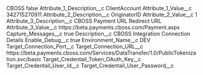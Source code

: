 <?xml version="1.0" encoding="UTF-8"?>
<CustomMetadata xmlns="http://soap.sforce.com/2006/04/metadata" xmlns:xsi="http://www.w3.org/2001/XMLSchema-instance" xmlns:xsd="http://www.w3.org/2001/XMLSchema">
    <label>CBOSS</label>
    <protected>false</protected>
    <values>
        <field>Attribute_1_Description__c</field>
        <value xsi:type="xsd:string">ClientAccount</value>
    </values>
    <values>
        <field>Attribute_1_Value__c</field>
        <value xsi:type="xsd:string">342715270911</value>
    </values>
    <values>
        <field>Attribute_2_Description__c</field>
        <value xsi:type="xsd:string">OriginatorID</value>
    </values>
    <values>
        <field>Attribute_2_Value__c</field>
        <value xsi:type="xsd:string">1</value>
    </values>
    <values>
        <field>Attribute_3_Description__c</field>
        <value xsi:type="xsd:string">CBOSS Payment URL Redirect URL</value>
    </values>
    <values>
        <field>Attribute_3_Value__c</field>
        <value xsi:type="xsd:string">https://beta.payments.cboss.com/Payment.aspx</value>
    </values>
    <values>
        <field>Capture_Messages__c</field>
        <value xsi:type="xsd:boolean">true</value>
    </values>
    <values>
        <field>Description__c</field>
        <value xsi:type="xsd:string">CBOSS Integration Connection Details</value>
    </values>
    <values>
        <field>Enable_Debug__c</field>
        <value xsi:type="xsd:boolean">true</value>
    </values>
    <values>
        <field>Environment_Name__c</field>
        <value xsi:type="xsd:string">DEV</value>
    </values>
    <values>
        <field>Target_Connection_Port__c</field>
        <value xsi:nil="true"/>
    </values>
    <values>
        <field>Target_Connection_URL__c</field>
        <value xsi:type="xsd:string">https://beta.payments.cboss.com/Services/DataTransfer/1.0/PublicTokenization.svc/basic</value>
    </values>
    <values>
        <field>Target_Credentail_Token_OAuth_Key__c</field>
        <value xsi:nil="true"/>
    </values>
    <values>
        <field>Target_Credentail_User_Id__c</field>
        <value xsi:nil="true"/>
    </values>
    <values>
        <field>Target_Credentail_User_Password__c</field>
        <value xsi:nil="true"/>
    </values>
</CustomMetadata>
